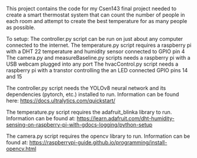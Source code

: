 This project contains the code for my Csen143 final project needed to create a smart thermostat
system that can count the number of people in each room and attempt to create the best temperature
for as many people as possible.

To setup:
The controller.py script can be run on just about any computer connected to the internet.
The temperature.py script requires a raspberry pi with a DHT 22 temperature and humidity sensor connected to GPIO pin 4
The camera.py and measureBaseline.py scripts needs a raspberry pi with a USB webcam plugged into any port
The hvacControl.py script needs a raspberry pi with a transtor controlling the an LED connected GPIO pins 14 and 15

The controller.py script needs the YOLOv8 neural network and its dependencies (pytorch, etc.) installed to run. Information can be
found here: https://docs.ultralytics.com/quickstart/

The temperature.py script requires the adafruit_blinka library to run. Information can be found at:
https://learn.adafruit.com/dht-humidity-sensing-on-raspberry-pi-with-gdocs-logging/python-setup

The camera.py script requires the opencv library to run. Information can be found at:
https://raspberrypi-guide.github.io/programming/install-opencv.html
